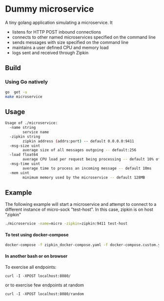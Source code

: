 # Dummy microservice

A tiny golang application simulating a microservice. It

- listens for HTTP POST inbound connections
- connects to other named microservices specified on the command line
- sends messages with size specified on the command line
- maintains a user defined CPU and memory load
- logs sent and received through Zipkin

## Build

### Using Go natively

```bash
go  get -u
make microservice
```

## Usage

```bash
Usage of ./microservice:
  -name string
        service name
  -zipkin string
        zipkin address (addrs:port) -- default 0.0.0.0:9411
  -msg-size uint
        average size of all messages outgoing -- default:256
  -load float64
        average CPU load per request being processing -- default 10% of CPU
  -msg-time uint
        average time to process an incoming message -- default 10ms
  -mem uint
        minimum memory used by the microservice -- default 128MB
```

## Example

The following example will start a microservice and attempt to connect to a different instance of micro-sock "test-host". In this case, zipkin is on host "zipkin"

```bash
./microservice -name=micro -zipkin=zipkin:9411 test-host
```

#### To test using docker-compose

```bash
docker-compose -f zipkin_docker-compose.yaml -f docker-compose.custom.yml up
```

#### In another bash or on browser

To exercise all endpoints:

```
curl -I -XPOST localhost:8080/
```
or to exercise few endpoints at random
```
curl -I -XPOST localhost:8080/random
```
